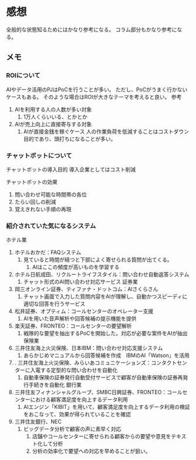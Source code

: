 # 感想
全般的な状態知るためにはかなり参考になる。
コラム部分もかなり参考になる。

## メモ

### ROIについて
AIやデータ活用のPJはPoCを行うことが多い。
ただし、PoCがうまく行かないケースもある。
そのような場合はROIが大きなテーマを考えると良い。
参考
1. AIを利用する人の人数が多い対象
   1. 1万人くらいいる、とかとか
2. AIが売上向上に直接寄与する対象
   1. AIが直接金銭を稼ぐケース
人の作業負荷を低減することはコストダウン目的であり、頭打ちになることが多い。

### チャットボットについて
チャットボットの導入目的
導入企業としてはコスト削減

チャットボットの効果
1. 問い合わせ可能な時間帯の各位
2. たらい回しの削減
3. 覚えきれない手順の再現


### 紹介されていた気になるシステム
ホテル業
1. ホテルおかだ：FAQシステム
   1. 見ていると時間が経つと下部によく寄せられる質問が出てくる。
      1. AIはここの頻度が高いものを学習する
2. ホテル日航成田、リクルートライフスタイル：問い合わせ自動返答システム
   1. チャット形式のAI問い合わせ対応サービス
証券業
1. 岡三オンライン証券、ティファナ・ドットコム：AIさくらさん
   1. チャット画面で入力した質問内容をAIが理解し、自動かつスピーディに適切な回答を行うサービス
2. 松井証券、オプティム：コールセンターのオペレーター支援
   1. AIを用いた音声解析や回答候補の提示機能を提供
3. 楽天証券、FRONTEO：コールセンターの要望解析
   1. 戦隊的な要望を抽出するPoCを開始した。対応が必要な案件をAIが抽出
保険業
1. 三井住友海上火災保険、日本IBM：問い合わせ対応支援システム
   1. あらかじめマニュアルから回答候補を作成　IBMのAI「Watson」を活用
2. . 三井住友海上火災保険、みらいあコミュニケーションズ：コンタクトセンターに入電する定型的な問い合わせを自動化
   1. 自動車保険の証券発行自動受付サービスで顧客が自動車保険の証券再発行手続きを自動化
銀行業
1. 三井住友フィナンシャルグループ、SMBC日興証券、FRONTEO：コールセンターにおける顧客満足度を向上するデータ利用
   1. AIエンジン「KIBIT」を用いて、顧客満足度を向上するデータ利用の検証をおこなって、効果が得られていることを確認
2. 三井住友銀行、NEC
   1. ビッグデータ分析で顧客の声に素早く対応
      1. 店舗やコールセンターに寄せられる顧客からの要望や意見をテキスト化して分析
      2. 分析の効率化で要望への対応を早めることが狙い。
